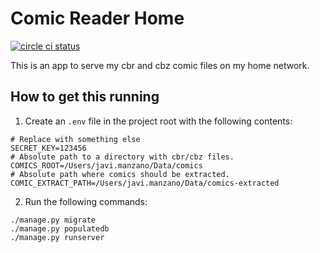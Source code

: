 # Comic Reader Home

[![circle ci status](https://circleci.com/gh/jgasteiz/comic-reader-home.svg?style=shield&circle-token=:circle-token)](https://circleci.com/gh/jgasteiz/comic-reader-home/tree/master)

This is an app to serve my cbr and cbz comic files on my home network.

## How to get this running

1. Create an `.env` file in the project root with the following contents:
```dotenv
# Replace with something else
SECRET_KEY=123456
# Absolute path to a directory with cbr/cbz files.
COMICS_ROOT=/Users/javi.manzano/Data/comics
# Absolute path where comics should be extracted.
COMIC_EXTRACT_PATH=/Users/javi.manzano/Data/comics-extracted
```
2. Run the following commands:
```shell
./manage.py migrate
./manage.py populatedb
./manage.py runserver
```
